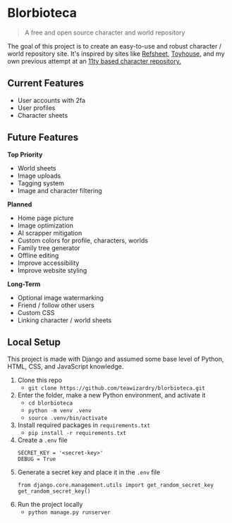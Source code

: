 <!--
  Blorbioteca is a free and open source character and world repository.
  Copyright (C) 2025 Hannah Kirkland

  This program is free software: you can redistribute it and/or modify
  it under the terms of the GNU General Public License as published by
  the Free Software Foundation, either version 3 of the License, or
  (at your option) any later version.

  This program is distributed in the hope that it will be useful,
  but WITHOUT ANY WARRANTY; without even the implied warranty of
  MERCHANTABILITY or FITNESS FOR A PARTICULAR PURPOSE.  See the
  GNU General Public License for more details.

  You should have received a copy of the GNU General Public License
  along with this program.  If not, see <https://www.gnu.org/licenses/>.
-->

# Blorbioteca
> A free and open source character and world repository

The goal of this project is to create an easy-to-use and robust character / world repository site. It's inspired by sites like [Refsheet](https://refsheet.net/), [Toyhouse](https://toyhou.se/), and my own previous attempt at an [11ty based character repository.](https://github.com/teawizardry/blorbioteca_11ty)

## Current Features
- User accounts with 2fa
- User profiles
- Character sheets

## Future Features

**Top Priority**
- World sheets
- Image uploads
- Tagging system
- Image and character filtering

**Planned**
- Home page picture
- Image optimization
- AI scrapper mitigation
- Custom colors for profile, characters, worlds
- Family tree generator
- Offline editing
- Improve accessibility
- Improve website styling

**Long-Term**
- Optional image watermarking
- Friend / follow other users
- Custom CSS
- Linking character / world sheets

## Local Setup
This project is made with Django and assumed some base level of Python, HTML, CSS, and JavaScript knowledge.
1. Clone this repo 
    - `git clone https://github.com/teawizardry/blorbioteca.git`
2. Enter the folder, make a new Python environment, and activate it
    - `cd blorbioteca`
    - `python -m venv .venv`
    - `source .venv/bin/activate`
3. Install required packages in `requirements.txt`
    - `pip install -r requirements.txt`
4. Create a `.env` file
    ```
    SECRET_KEY = '<secret-key>'
    DEBUG = True
    ```
5. Generate a secret key and place it in the `.env` file
    ```
    from django.core.management.utils import get_random_secret_key  
    get_random_secret_key()
    ```
6. Run the project locally
   - `python manage.py runserver`